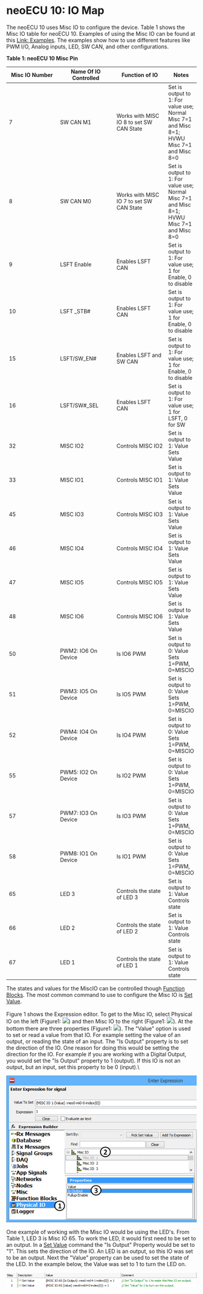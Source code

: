 # neoECU 10: IO Map

The neoECU 10 uses Misc IO to configure the device.  Table 1 shows the Misc IO table for neoECU 10. Examples of using the Misc IO can be found at this [Link: Examples](https://cdn.intrepidcs.net/support/VehicleSpy/NE10Example.zip). The examples show how to use different features like PWM I/O, Analog inputs, LED, SW CAN, and other configurations.

**Table 1: neoECU 10 Misc Pin**

<table><thead><tr><th width="150">Misc IO Number</th><th width="150">Name Of IO Controlled</th><th width="150">Function of IO</th><th>Notes</th></tr></thead><tbody><tr><td>7</td><td>SW CAN M1</td><td>Works with MISC IO 8 to set SW CAN State</td><td>Set is output to 1: For value use; Normal Misc 7=1 and Misc 8=1; HVWU Misc 7=1 and Misc 8=0</td></tr><tr><td>8</td><td>SW CAN M0</td><td>Works with MISC IO 7 to set SW CAN State</td><td>Set is output to 1: For value use; Normal Misc 7=1 and Misc 8=1; HVWU Misc 7=1 and Misc 8=0</td></tr><tr><td>9</td><td>LSFT Enable</td><td>Enables LSFT CAN</td><td>Set is output to 1: For value use; 1 for Enable, 0 to disable</td></tr><tr><td>10</td><td>LSFT _STB#</td><td>Enables LSFT CAN</td><td>Set is output to 1: For value use; 1 for Enable, 0 to disable</td></tr><tr><td>15</td><td>LSFT/SW_EN#</td><td>Enables LSFT and SW CAN</td><td>Set is output to 1: For value use; 1 for Enable, 0 to disable</td></tr><tr><td>16</td><td>LSFT/SW#_SEL</td><td>Enables LSFT CAN</td><td>Set is output to 1: For value use; 1 for LSFT, 0 for SW</td></tr><tr><td>32</td><td>MISC IO2</td><td>Controls MISC IO2</td><td>Set is output to 1: Value Sets Value</td></tr><tr><td>33</td><td>MISC IO1</td><td>Controls MISC IO1</td><td>Set is output to 1: Value Sets Value</td></tr><tr><td>45</td><td>MISC IO3</td><td>Controls MISC IO3</td><td>Set is output to 1: Value Sets Value</td></tr><tr><td>46</td><td>MISC IO4</td><td>Controls MISC IO4</td><td>Set is output to 1: Value Sets Value</td></tr><tr><td>47</td><td>MISC IO5</td><td>Controls MISC IO5</td><td>Set is output to 1: Value Sets Value</td></tr><tr><td>48</td><td>MISC IO6</td><td>Controls MISC IO6</td><td>Set is output to 1: Value Sets Value</td></tr><tr><td>50</td><td>PWM2: IO6 On Device</td><td>Is IO6 PWM</td><td>Set is output to 0: Value Sets 1=PWM, 0=MISCIO</td></tr><tr><td>51</td><td>PWM3: IO5 On Device</td><td>Is IO5 PWM</td><td>Set is output to 0: Value Sets 1=PWM, 0=MISCIO</td></tr><tr><td>52</td><td>PWM4: IO4 On Device</td><td>Is IO4 PWM</td><td>Set is output to 0: Value Sets 1=PWM, 0=MISCIO</td></tr><tr><td>55</td><td>PWM5: IO2 On Device</td><td>Is IO2 PWM</td><td>Set is output to 0: Value Sets 1=PWM, 0=MISCIO</td></tr><tr><td>57</td><td>PWM7: IO3 On Device</td><td>Is IO3 PWM</td><td>Set is output to 0: Value Sets 1=PWM, 0=MISCIO</td></tr><tr><td>58</td><td>PWM8: IO1 On Device</td><td>Is IO1 PWM</td><td>Set is output to 0: Value Sets 1=PWM, 0=MISCIO</td></tr><tr><td>65</td><td>LED 3</td><td>Controls the state of LED 3</td><td>Set is output to 1: Value Controls state</td></tr><tr><td>66</td><td>LED 2</td><td>Controls the state of LED 2</td><td>Set is output to 1: Value Controls state</td></tr><tr><td>67</td><td>LED 1</td><td>Controls the state of LED 1</td><td>Set is output to 1: Value Controls state</td></tr></tbody></table>

The states and values for the MiscIO can be controlled though [Function Blocks](../../../vehicle-spy-main-menus/main-menu-scripting-and-automation/function-blocks/). The most common command to use to configure the Misc IO is [Set Value](../../../vehicle-spy-main-menus/main-menu-scripting-and-automation/function-blocks/function-blocks-types/script-type-function-block-commands/script-type-function-block-command-set-value.md).\
\
Figure 1 shows the Expression editor. To get to the Misc IO, select Physical IO on the left (Figure1: ![](https://cdn.intrepidcs.net/support/VehicleSpy/assets/smOne.gif)) and then Misc IO to the right (Figure1: ![](https://cdn.intrepidcs.net/support/VehicleSpy/assets/smTwo.gif)). At the bottom there are three properties (Figure1: ![](https://cdn.intrepidcs.net/support/VehicleSpy/assets/smThree.gif)). The "Value" option is used to set or read a value from that IO.  For example setting the value of an output, or reading the state of an input. The "Is Output" property is to set the direction of the IO. One reason for doing this would be setting the direction for the IO. For example if you are working with a Digital Output, you would set the "Is Output" property to 1 (output). If this IO is not an output, but an input, set this property to be 0 (input).\


![Figure 1: Expression editor configuring Misc Pins](../../../.gitbook/assets/MiscIOSetupExpressionEditor.gif)

One example of working with the Misc IO would be using the LED's. From Table 1, LED 3 is Misc IO 65. To work the LED, it would first need to be set to an output. In a [Set Value](../../../vehicle-spy-main-menus/main-menu-scripting-and-automation/function-blocks/function-blocks-types/script-type-function-block-commands/script-type-function-block-command-set-value.md) command the "Is Output" Property would be set to "1".  This sets the direction of the IO. An LED is an output, so this IO was set to be an output. Next the "Value" property can be used to set the state of the LED. In the example below, the Value was set to 1 to turn the LED on.

![Figure 2: Turning LED On](../../../.gitbook/assets/NE10LEDOn.gif)
